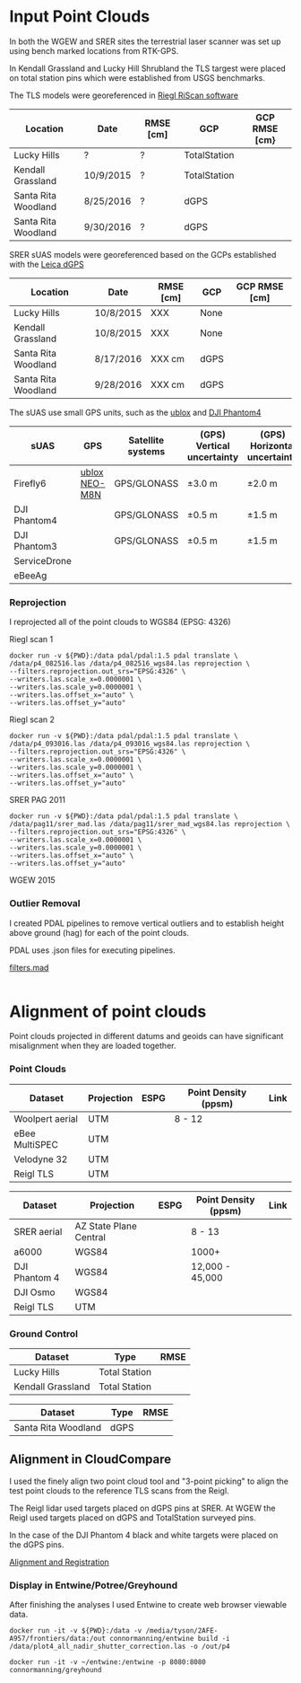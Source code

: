 # Input Point Clouds

In both the WGEW and SRER sites the terrestrial laser scanner 
was set up using bench marked locations from RTK-GPS.

In Kendall Grassland and Lucky Hill Shrubland the TLS targest 
were placed on total station pins which were established 
from USGS benchmarks.

The TLS models were georeferenced in [Riegl RiScan software](http://www.riegl.com/products/software-packages/)

|Location|Date|RMSE [cm]|GCP|GCP RMSE [cm}|
|--------|----|---------|---|-------------|
|Lucky Hills|?|?|TotalStation| |
|Kendall Grassland|10/9/2015|?|TotalStation| |
|Santa Rita Woodland|8/25/2016|?|dGPS| |
|Santa Rita Woodland|9/30/2016|?|dGPS| |

SRER sUAS models were georeferenced based on the GCPs established with the [Leica dGPS]()

|Location|Date|RMSE [cm]|GCP|GCP RMSE [cm]|
|--------|----|---------|---|-------------|
|Lucky Hills|10/8/2015|XXX|None| |
|Kendall Grassland|10/8/2015|XXX|None| | 
|Santa Rita Woodland|8/17/2016|XXX cm|dGPS| |
|Santa Rita Woodland|9/28/2016|XXX cm|dGPS| |

The sUAS use small GPS units, such as the [ublox](https://www.u-blox.com/en/product/neo-m8-series) and [DJI Phantom4](https://www.dji.com/phantom-4/info)

|sUAS|GPS|Satellite systems| (GPS) Vertical uncertainty | (GPS) Horizontal uncertainty | (Vision) Vertical uncertainty | (Vision) Horizontal uncertainty | 
|----|---------|-----------------|--------------------------|----------------------------|-----------------------------|-------------------------------|
|Firefly6| [ublox NEO-M8N](https://www.u-blox.com/sites/default/files/NEO-M8_DataSheet_(UBX-13003366).pdf)| GPS/GLONASS| ±3.0 m | ±2.0 m |NA|NA|
|DJI Phantom4||GPS/GLONASS|±0.5 m |±1.5 m|±0.1 m|±0.3 m|
|DJI Phantom3||GPS/GLONASS|±0.5 m |±1.5 m|±0.1 m|±0.3 m|
|ServiceDrone|||||||
|eBeeAg|||||||

### Reprojection

I reprojected all of the point clouds to WGS84 (EPSG: 4326)

Riegl scan 1

```
docker run -v ${PWD}:/data pdal/pdal:1.5 pdal translate \
/data/p4_082516.las /data/p4_082516_wgs84.las reprojection \
--filters.reprojection.out_srs="EPSG:4326" \
--writers.las.scale_x=0.0000001 \
--writers.las.scale_y=0.0000001 \
--writers.las.offset_x="auto" \
--writers.las.offset_y="auto"
```

Riegl scan 2

```
docker run -v ${PWD}:/data pdal/pdal:1.5 pdal translate \
/data/p4_093016.las /data/p4_093016_wgs84.las reprojection \
--filters.reprojection.out_srs="EPSG:4326" \
--writers.las.scale_x=0.0000001 \
--writers.las.scale_y=0.0000001 \
--writers.las.offset_x="auto" \
--writers.las.offset_y="auto"
```

SRER PAG 2011

```
docker run -v ${PWD}:/data pdal/pdal:1.5 pdal translate \
/data/pag11/srer_mad.las /data/pag11/srer_mad_wgs84.las reprojection \
--filters.reprojection.out_srs="EPSG:4326" \
--writers.las.scale_x=0.0000001 \
--writers.las.scale_y=0.0000001 \
--writers.las.offset_x="auto" \
--writers.las.offset_y="auto"
```

WGEW 2015

### Outlier Removal

I created PDAL pipelines to remove vertical outliers and to establish height above ground (hag) for each of the point clouds.

PDAL uses .json files for executing pipelines.

[filters.mad](https://www.pdal.io/stages/filters.mad.html)

```

```

# Alignment of point clouds

Point clouds projected in different datums and geoids can have significant misalignment when they are loaded together.

### Point Clouds

|Dataset|Projection|ESPG|Point Density (ppsm)|Link|
|-------|----------|----|--------------------|----|
|Woolpert aerial|UTM||8 - 12||
|eBee MultiSPEC |UTM| | ||
|Velodyne 32|UTM||||
|Reigl TLS|UTM|||

|Dataset|Projection|ESPG|Point Density (ppsm)|Link|
|-------|----------|----|--------------------|----|
|SRER aerial|AZ State Plane Central| |8 - 13 ||
|a6000|WGS84||1000+||
|DJI Phantom 4|WGS84||12,000 - 45,000||
|DJI Osmo|WGS84|||
|Reigl TLS|UTM|||

### Ground Control

|Dataset|Type|RMSE|
|-------|----|----|
|Lucky Hills|Total Station||
|Kendall Grassland|Total Station||

|Dataset|Type|RMSE|
|-------|----|----|
|Santa Rita Woodland|dGPS||

## Alignment in CloudCompare

I used the finely align two point cloud tool and "3-point picking" to align 
the test point clouds to the reference TLS scans from the Reigl.

The Reigl lidar used targets placed on dGPS pins at SRER. At WGEW the Reigl 
used targets placed on dGPS and TotalStation surveyed pins. 

In the case of the DJI Phantom 4 black and white targets were placed on the dGPS pins.

[Alignment and Registration](http://www.cloudcompare.org/doc/wiki/index.php?title=Alignment_and_Registration)

### Display in Entwine/Potree/Greyhound

After finishing the analyses I used Entwine to create web browser viewable data.

```
docker run -it -v ${PWD}:/data -v /media/tyson/2AFE-A957/frontiers/data:/out connormanning/entwine build -i /data/plot4_all_nadir_shutter_correction.las -o /out/p4
```

```
docker run -it -v ~/entwine:/entwine -p 8080:8080 connormanning/greyhound
```

